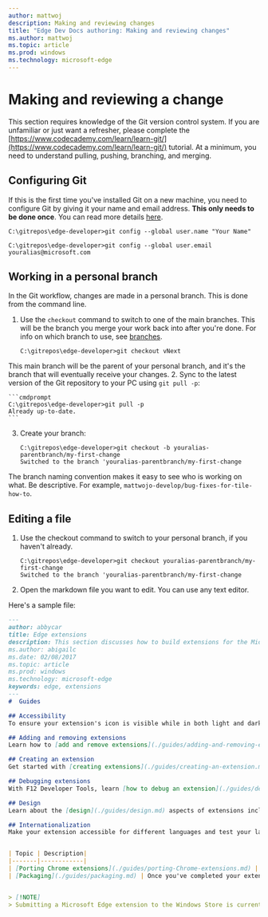 ```yaml
---
author: mattwoj
description: Making and reviewing changes
title: "Edge Dev Docs authoring: Making and reviewing changes"
ms.author: mattwoj
ms.topic: article
ms.prod: windows
ms.technology: microsoft-edge
---
```


# Making and reviewing a change

This section requires knowledge of the Git version control system. If you are unfamiliar or just want a refresher, please complete the [https://www.codecademy.com/learn/learn-git/](https://www.codecademy.com/learn/learn-git/) tutorial. At a minimum, you need to understand pulling, pushing, branching, and merging.

## Configuring Git

If this is the first time you've installed Git on a new machine, you need to configure Git by giving it your name and email address. **This only needs to be done once**. You can read more details [here](https://git-scm.com/book/en/v2/Getting-Started-First-Time-Git-Setup).

```cmdprompt
C:\gitrepos\edge-developer>git config --global user.name "Your Name"

C:\gitrepos\edge-developer>git config --global user.email youralias@microsoft.com
```

## Working in a personal branch

In the Git workflow, changes are made in a personal branch. This is done from the command line.

1. Use the `checkout` command to switch to one of the main branches. This will be the branch you merge your work back into after you're done. For info on which branch to use, see [branches](branches.md).

	```cmdprompt
	C:\gitrepos\edge-developer>git checkout vNext
	```
This main branch will be the parent of your personal branch, and it's the branch that will eventually receive your changes.
2. Sync to the latest version of the Git repository to your PC using `git pull -p`:

	```cmdprompt
	C:\gitrepos\edge-developer>git pull -p
	Already up-to-date.
	```
3. Create your branch:

	```cmdprompt
	C:\gitrepos\edge-developer>git checkout -b youralias-parentbranch/my-first-change
	Switched to the branch 'youralias-parentbranch/my-first-change
	```
The branch naming convention makes it easy to see who is working on what. Be descriptive. For example, `mattwojo-develop/bug-fixes-for-tile-how-to`.

## Editing a file

1. Use the checkout command to switch to your personal branch, if you haven't already.

	```cmdprompt
    C:\gitrepos\edge-developer>git checkout youralias-parentbranch/my-first-change
	Switched to the branch 'youralias-parentbranch/my-first-change
	```
2. Open the markdown file you want to edit. You can use any text editor.

Here's a sample file:

```markdown
---
author: abbycar
title: Edge extensions
description: This section discusses how to build extensions for the Microsoft Edge browser.
ms.author: abigailc
ms.date: 02/08/2017
ms.topic: article
ms.prod: windows
ms.technology: microsoft-edge
keywords: edge, extensions
---
#  Guides

## Accessibility
To ensure your extension's icon is visible while in both light and dark mode, follow the [accessibility](./guides/accessibility.md) guide.

## Adding and removing extensions
Learn how to [add and remove extensions](./guides/adding-and-removing-extensions.md), as well as move an extension's button next to the address bar.

## Creating an extension
Get started with [creating extensions](./guides/creating-an-extension.md) by following a couple tutorials and learning the basics.

## Debugging extensions
With F12 Developer Tools, learn [how to debug an extension](./guides/debugging-extensions.md)'s background script, content scripts, and extension pages.

## Design
Learn about the [design](./guides/design.md) aspects of extensions including the various icon sizes you need and where these icons appear.

## Internationalization
Make your extension accessible for different languages and test your language strings with the [internationalization](./guides/internationalization.md) guide.


| Topic | Description|
|-------|------------|
| [Porting Chrome extensions](./guides/porting-Chrome-extensions.md) | See how to easily port your Chrome extension using the Microsoft Edge Extension Toolkit. |
| [Packaging](./guides/packaging.md) | Once you've completed your extension, learn about the final steps needed to package it. |


> [!NOTE]
> Submitting a Microsoft Edge extension to the Windows Store is currently a restricted capability. [Reach out to us](http://aka.ms/extension-request) with your requests to be a part of the Windows Store, and we’ll consider you for a future update.